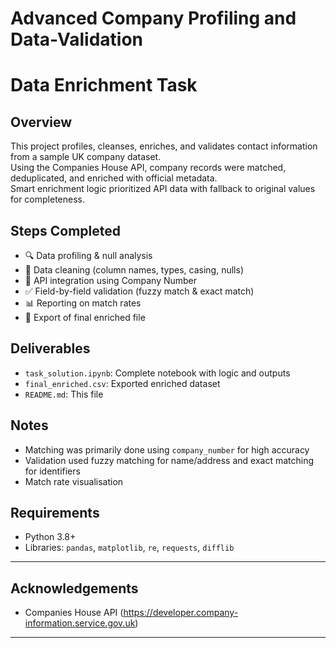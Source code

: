 # Advanced Company Profiling and Data-Validation
# Data Enrichment Task

## Overview

This project profiles, cleanses, enriches, and validates contact information from a sample UK company dataset.  
Using the Companies House API, company records were matched, deduplicated, and enriched with official metadata.  
Smart enrichment logic prioritized API data with fallback to original values for completeness.

## Steps Completed

- 🔍 Data profiling & null analysis
- 🧹 Data cleaning (column names, types, casing, nulls)
- 🔗 API integration using Company Number
- ✅ Field-by-field validation (fuzzy match & exact match)
- 📊 Reporting on match rates
- 📁 Export of final enriched file

## Deliverables

- `task_solution.ipynb`: Complete notebook with logic and outputs
- `final_enriched.csv`: Exported enriched dataset
- `README.md`: This file

## Notes

- Matching was primarily done using `company_number` for high accuracy
- Validation used fuzzy matching for name/address and exact matching for identifiers
- Match rate visualisation 

## Requirements

- Python 3.8+
- Libraries: `pandas`, `matplotlib`, `re`, `requests`, `difflib`

---

## Acknowledgements

- Companies House API (https://developer.company-information.service.gov.uk)

---


